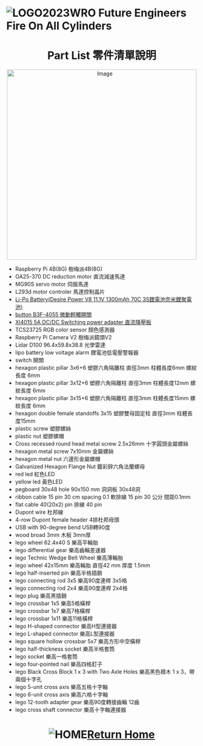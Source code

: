 ![LOGO](../../other/img/logo.png)2023WRO Future Engineers Fire On All Cylinders  
=====
# <div align="center">Part List 零件清單說明</div> 

<div align="center"><img src="./img/car_view.png" alt="Image" width="500"></div>

- Raspberry Pi 4B(8G) 樹梅派4B(8G)  
- GA25-370 DC reduction motor 直流減速馬達  
- MG90S servo motor 伺服馬達  
- L293d motor controler 馬達控制晶片  
- [Li-Po Battery(Desire Power V8 11.1V 1300mAh 70C 3S鋰電池奈米鋰聚電池)](https://shopee.tw/%E9%A3%9B%E6%8F%9A%E6%A8%A1%E5%9E%8B-DP-V8-11.1v-14.8V-3S-4S-1300-1850mAh-35C-70C-%E7%AC%AC%E4%BA%8C%E4%BB%A3%E5%A5%88%E7%B1%B3%E9%8B%B0%E8%81%9A%E9%9B%BB%E6%B1%A0-i.59305572.6676356304?sp_atk=48cbc214-26ac-494a-a877-24f73c019b07&xptdk=48cbc214-26ac-494a-a877-24f73c019b07)
- [button  B3F-4055 微動輕觸開關](https://shopee.tw/%E3%80%90UCI%E9%9B%BB%E5%AD%90%E3%80%91(H-2)-B3F-4055-%E5%BE%AE%E5%8B%95%E8%BC%95%E8%A7%B8%E9%96%8B%E9%97%9C-B3F-4055-%E6%8C%89%E9%8D%B5%E6%8C%89%E9%88%95-12*12*7.3mm-%E6%AD%90%E5%A7%86%E9%BE%8D-i.2305548.884717680?sp_atk=00e56487-9966-47a3-96d5-d666fa4755e4&xptdk=00e56487-9966-47a3-96d5-d666fa4755e4)  
- [Xl4015 5A DC/DC Switching power adapter 直流降壓板](https://components101.com/modules/xl4015-dc-dc-converter-module)  
- TCS23725 RGB color sensor 顏色感測器  
- Raspberry Pi Camera V2 樹梅派鏡頭V2  
- Lidar D100 96.4x59.8x38.8 光學雷達
- lipo battery low voltage alarm 鋰電池低電壓警報器
- switch 開關  
- hexagon plastic pillar 3x6+6 塑膠六角隔離柱 直徑3mm 柱體長度6mm 螺紋長度 6mm   
- hexagon plastic pillar 3x12+6 塑膠六角隔離柱 直徑3mm 柱體長度12mm 螺紋長度 6mm  
- hexagon plastic pillar 3x15+6 塑膠六角隔離柱 直徑3mm 柱體長度15mm 螺紋長度 6mm  
- hexagon double female standoffs 3x15 塑膠雙母固定柱 直徑3mm 柱體長度15mm  
- plastic screw 塑膠螺絲  
- plastic nut 塑膠螺帽  
- Cross recessed round head metal screw 2.5x26mm 十字圓頭金屬螺絲  
- hexagon metal screw 7x10mm 金屬螺絲  
- hexagon metal nut 六邊形金屬螺帽
- Galvanized Hexagon Flange Nut 鍍彩鋅六角法蘭螺母  
- red led 紅色LED  
- yellow led 黃色LED  
- pegboard 30x48 hole 90x150 mm 洞洞板 30x48洞  
- ribbon cable 15 pin 30 cm spacing 0.1 軟排線 15 pin 30 公分 間距0.1mm  
- flat cable 40(20x2) pin 排線 40 pin   
- Dupont wire 杜邦線 
- 4-row Dupont female header 4排杜邦母頭  
- USB with 90-degree bend USB轉90度   
- wood broad 3mm 木板 3mm厚  
- lego wheel 62.4x40 S 樂高平輪胎  
- lego differential gear 樂高齒輪差速器  
- lego Technic Wedge Belt Wheel 樂高薄輪胎  
- lego wheel 42x15mm 樂高輪胎 直徑42 mm 厚度 1.5mm  
- lego half-inserted pin 樂高半格插銷  
- lego connecting rod 3x5 樂高90度連桿 3x5格  
- lego connecting rod 2x4 樂高90度連桿 2x4格  
- lego plug 樂高黑插銷  
- lego crossbar 1x5 樂高5格橫桿  
- lego crossbar 1x7 樂高7格橫桿  
- lego crossbar 1x11 樂高11格橫桿  
- lego H-shaped connector 樂高H型連接器  
- lego L-shaped connector 樂高L型連接器  
- lego square hollow crossbar 5x7 樂高方形中空橫桿  
- lego half-thickness socket 樂高半格套筒  
- lego socket 樂高一格套筒  
- lego four-pointed nail 樂高四格釘子  
- lego Black Cross Block 1 x 3 with Two Axle Holes 樂高黑色積木 1 x 3，帶兩個十字孔  
- lego 5-unit cross axis 樂高五格十字軸  
- lego 6-unit cross axis 樂高六格十字軸  
- lego 12-tooth adapter gear 樂高90度轉接齒輪 12齒  
- lego cross shaft connector 樂高十字軸連接器    

# <div align="center">![HOME](../../other/img/Home.png)[Return Home](../../)</div>  
